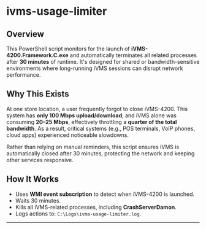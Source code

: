 # ivms-usage-limiter

## Overview
This PowerShell script monitors for the launch of **iVMS-4200.Framework.C.exe** and automatically terminates all related processes after **30 minutes** of runtime. It's designed for shared or bandwidth-sensitive environments where long-running iVMS sessions can disrupt network performance.

## Why This Exists
At one store location, a user frequently forgot to close iVMS-4200. This system has **only 100 Mbps upload/download**, and iVMS alone was consuming **20–25 Mbps**, effectively throttling a **quarter of the total bandwidth**. As a result, critical systems (e.g., POS terminals, VoIP phones, cloud apps) experienced noticeable slowdowns.

Rather than relying on manual reminders, this script ensures iVMS is automatically closed after 30 minutes, protecting the network and keeping other services responsive.

## How It Works
- Uses **WMI event subscription** to detect when iVMS-4200 is launched.
- Waits 30 minutes.
- Kills all iVMS-related processes, including **CrashServerDamon**.
- Logs actions to: `C:\Logs\ivms-usage-limiter.log`.

---
